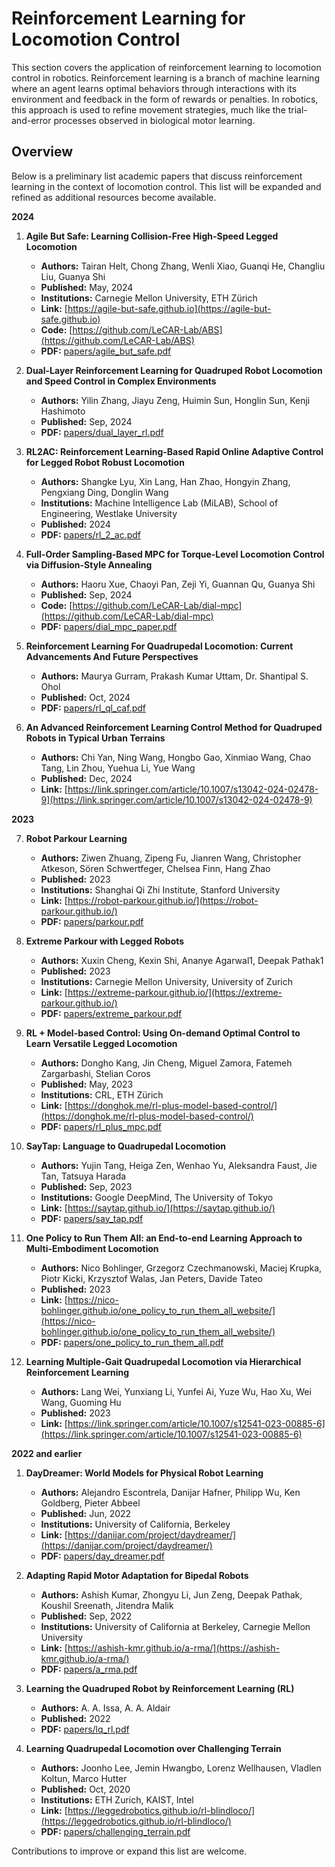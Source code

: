 # Reinforcement Learning for Locomotion Control

This section covers the application of reinforcement learning to locomotion control in robotics. Reinforcement learning is a branch of machine learning where an agent learns optimal behaviors through interactions with its environment and feedback in the form of rewards or penalties. In robotics, this approach is used to refine movement strategies, much like the trial-and-error processes observed in biological motor learning.

## Overview

Below is a preliminary list academic papers that discuss reinforcement learning in the context of locomotion control. This list will be expanded and refined as additional resources become available.

**2024**

1. **Agile But Safe: Learning Collision-Free High-Speed Legged Locomotion**
    *  **Authors:** Tairan Helt, Chong Zhang, Wenli Xiao, Guanqi He, Changliu Liu, Guanya Shi
    *  **Published:** May, 2024
    *  **Institutions:** Carnegie Mellon University, ETH Zürich
    *  **Link:** [https://agile-but-safe.github.io](https://agile-but-safe.github.io)
    *  **Code:** [https://github.com/LeCAR-Lab/ABS](https://github.com/LeCAR-Lab/ABS)
    *  **PDF:** [papers/agile_but_safe.pdf](papers/agile_but_safe.pdf)

2. **Dual-Layer Reinforcement Learning for Quadruped Robot Locomotion and Speed Control in Complex Environments**
    *  **Authors:** Yilin Zhang, Jiayu Zeng, Huimin Sun, Honglin Sun, Kenji Hashimoto
    *  **Published:** Sep, 2024
    *  **PDF:** [papers/dual_layer_rl.pdf](papers/dual_layer_rl.pdf)

3. **RL2AC: Reinforcement Learning-Based Rapid Online Adaptive Control for Legged Robot Robust Locomotion**
    *  **Authors:** Shangke Lyu, Xin Lang, Han Zhao, Hongyin Zhang, Pengxiang Ding, Donglin Wang
    *  **Institutions:** Machine Intelligence Lab (MiLAB), School of Engineering, Westlake University
    *  **Published:** 2024
    *  **PDF:** [papers/rl_2_ac.pdf](papers/rl_2_ac.pdf)

4. **Full-Order Sampling-Based MPC for Torque-Level Locomotion Control via Diffusion-Style Annealing**
    *  **Authors:** Haoru Xue, Chaoyi Pan, Zeji Yi, Guannan Qu, Guanya Shi
    *  **Published:** Sep, 2024
    *  **Code:** [https://github.com/LeCAR-Lab/dial-mpc](https://github.com/LeCAR-Lab/dial-mpc)
    *  **PDF:** [papers/dial_mpc_paper.pdf](papers/dial_mpc_paper.pdf)

5. **Reinforcement Learning For Quadrupedal Locomotion: Current Advancements And Future Perspectives**
    *  **Authors:** Maurya Gurram, Prakash Kumar Uttam, Dr. Shantipal S. Ohol
    *  **Published:** Oct, 2024
    *  **PDF:** [papers/rl_ql_caf.pdf](papers/rl_ql_caf.pdf)

6. **An Advanced Reinforcement Learning Control Method for Quadruped Robots in Typical Urban Terrains**
    *  **Authors:** Chi Yan, Ning Wang, Hongbo Gao, Xinmiao Wang, Chao Tang, Lin Zhou, Yuehua Li, Yue Wang 
    *  **Published:** Dec, 2024
    *  **Link:** [https://link.springer.com/article/10.1007/s13042-024-02478-9](https://link.springer.com/article/10.1007/s13042-024-02478-9)

**2023**

7. **Robot Parkour Learning**
    *  **Authors:** Ziwen Zhuang, Zipeng Fu, Jianren Wang, Christopher Atkeson, Sören Schwertfeger, Chelsea Finn, Hang Zhao
    *  **Published:** 2023
    *  **Institutions:** Shanghai Qi Zhi Institute, Stanford University
    *  **Link:** [https://robot-parkour.github.io/](https://robot-parkour.github.io/)
    *  **PDF:** [papers/parkour.pdf](papers/parkour.pdf)

8. **Extreme Parkour with Legged Robots**
    *  **Authors:** Xuxin Cheng, Kexin Shi, Ananye Agarwal1, Deepak Pathak1
    *  **Published:** 2023
    *  **Institutions:** Carnegie Mellon University, University of Zurich
    *  **Link:** [https://extreme-parkour.github.io/](https://extreme-parkour.github.io/)
    *  **PDF:** [papers/extreme_parkour.pdf](papers/extreme_parkour.pdf)

9. **RL + Model-based Control: Using On-demand Optimal Control to Learn Versatile Legged Locomotion**
    *  **Authors:** Dongho Kang, Jin Cheng, Miguel Zamora, Fatemeh Zargarbashi, Stelian Coros
    *  **Published:** May, 2023
    *  **Institutions:** CRL, ETH Zürich
    *  **Link:** [https://donghok.me/rl-plus-model-based-control/](https://donghok.me/rl-plus-model-based-control/)
    *  **PDF:** [papers/rl_plus_mpc.pdf](papers/rl_plus_mpc.pdf)

10. **SayTap: Language to Quadrupedal Locomotion**
    *  **Authors:** Yujin Tang, Heiga Zen, Wenhao Yu, Aleksandra Faust, Jie Tan, Tatsuya Harada
    *  **Published:** Sep, 2023
    *  **Institutions:** Google DeepMind, The University of Tokyo
    *  **Link:** [https://saytap.github.io/](https://saytap.github.io/)
    *  **PDF:** [papers/say_tap.pdf](papers/say_tap.pdf)

11. **One Policy to Run Them All: an End-to-end Learning Approach to Multi-Embodiment Locomotion**
    *  **Authors:** Nico Bohlinger, Grzegorz Czechmanowski, Maciej Krupka, Piotr Kicki, Krzysztof Walas, Jan Peters, Davide Tateo
    *  **Published:** 2023
    *  **Link:** [https://nico-bohlinger.github.io/one_policy_to_run_them_all_website/](https://nico-bohlinger.github.io/one_policy_to_run_them_all_website/)
    *  **PDF:** [papers/one_policy_to_run_them_all.pdf](papers/one_policy_to_run_them_all.pdf)

12. **Learning Multiple-Gait Quadrupedal Locomotion via Hierarchical Reinforcement Learning**
    *  **Authors:** Lang Wei, Yunxiang Li, Yunfei Ai, Yuze Wu, Hao Xu, Wei Wang, Guoming Hu 
    *  **Published:** 2023
    *  **Link:** [https://link.springer.com/article/10.1007/s12541-023-00885-6](https://link.springer.com/article/10.1007/s12541-023-00885-6)

**2022 and earlier**

1.  **DayDreamer: World Models for Physical Robot Learning**
    *  **Authors:** Alejandro Escontrela, Danijar Hafner, Philipp Wu, Ken Goldberg, Pieter Abbeel
    *  **Published:** Jun, 2022
    *  **Institutions:** University of California, Berkeley
    *  **Link:** [https://danijar.com/project/daydreamer/](https://danijar.com/project/daydreamer/)
    *  **PDF:** [papers/day_dreamer.pdf](papers/day_dreamer.pdf)

2. **Adapting Rapid Motor Adaptation for Bipedal Robots**
    *  **Authors:** Ashish Kumar, Zhongyu Li, Jun Zeng, Deepak Pathak, Koushil Sreenath, Jitendra Malik
    *  **Published:** Sep, 2022
    *  **Institutions:** University of California at Berkeley, Carnegie Mellon University
    *  **Link:** [https://ashish-kmr.github.io/a-rma/](https://ashish-kmr.github.io/a-rma/)
    *  **PDF:** [papers/a_rma.pdf](papers/a_rma.pdf)

3.  **Learning the Quadruped Robot by Reinforcement Learning (RL)**
    *  **Authors:** A. A. Issa, A. A. Aldair
    *  **Published:** 2022
    *  **PDF:** [papers/lq_rl.pdf](papers/lq_rl.pdf)

4.  **Learning Quadrupedal Locomotion over Challenging Terrain**
    *  **Authors:** Joonho Lee, Jemin Hwangbo, Lorenz Wellhausen, Vladlen Koltun, Marco Hutter
    *  **Published:** Oct, 2020
    *  **Institutions:** ETH Zurich, KAIST, Intel
    *  **Link:** [https://leggedrobotics.github.io/rl-blindloco/](https://leggedrobotics.github.io/rl-blindloco/)
    *  **PDF:** [papers/challenging_terrain.pdf](papers/challenging_terrain.pdf)


Contributions to improve or expand this list are welcome.
